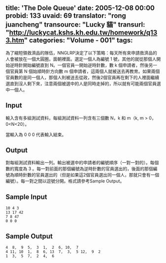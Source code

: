 title: 'The Dole Queue'
date: 2005-12-08 00:00
probid: 133
uvaid: 69
translator: "rong juancheng"
transource: "Lucky 貓"
transurl: "http://luckycat.kshs.kh.edu.tw/homework/q133.htm"
categories: "Volume - 001"
tags:
---

為了縮短領救濟品的隊伍，NNGLRP決定了以下策略：每天所有來申請救濟品的人會被放在一個大圓圈，面朝裡面。選定一個人為編號 1 號，其他的就從那個人開始逆時針開始編號直到 N。一個官員一開始逆時針數，數 k 個申請者，然後另一個官員第 N 個始順時針方向數 m 個申請者，這兩個人就被送去再教育。如果兩個官員數的是同一個人，那個人則被送去從政，然後2個官員再在剩下的人裡面繼續選直到沒人剩下來，注意兩個被選中的人是同時走掉的，所以就有可能兩個官員選中一個人。

<!-- more -->

## Input ##

輸入含有多組測試資料，每組測試資料一列含有三個數 N，k 和 m（k, m > 0，0<N<20）。

當輸入為 0 0 0 代表輸入結束。

## Output ##

對每組測試資料輸出一列。輸出被選中的申請者的編號順序（一對一對的）。每個數的寬度為 3 。每一對前面的那個編號為逆時針數的官員選出的，後面的那個編號為順時針數的官員選出的（但是如果這2個官員選出同一個人，那就只會有一個編號）。每一對之間以逗號分開。格式請參考Sample Output。

## Sample Input ##

	10 4 3
	13 17 42
	7 8 47
	0 0 0

## Sample Output ##

	4  8,  9  5,  3  1,  2  6, 10,  7
	4 11, 10  1,  8  6, 13  7,  3,  5 12,  9  2
	1  3,  5  7,  2  4,  6

